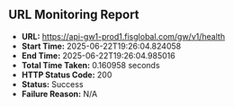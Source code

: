## URL Monitoring Report

- **URL:** https://api-gw1-prod1.fisglobal.com/gw/v1/health
- **Start Time:** 2025-06-22T19:26:04.824058
- **End Time:** 2025-06-22T19:26:04.985016
- **Total Time Taken:** 0.160958 seconds
- **HTTP Status Code:** 200
- **Status:** Success
- **Failure Reason:** N/A

